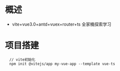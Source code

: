 # 概述

- vite+vue3.0+antd+vuex+router+ts 全家桶探索学习

# 项目搭建

```
  // vite初始化
  npm init @vitejs/app my-vue-app --template vue-ts
```
